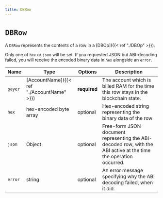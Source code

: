 ```yaml
---
title: DBRow
---
```


# `DBRow`

A `DBRow` represents the contents of a row in a [DBOp]({{< ref "./DBOp" >}}).

Only one of `hex` or `json` will be set. If you requested JSON but
ABI-decoding failed, you will receive the encoded binary data in
`hex` alongside an `error`.

Name | Type | Options | Description
-----|------|---------|------------
`payer` | [AccountName]({{< ref "./AccountName" >}}) | **required** | The account which is billed RAM for the time this row stays in the blockchain state.
`hex` | hex-encoded byte array | optional | Hex-encoded string representing the binary data of the row
`json` | Object | optional | Free-form JSON document representing the ABI-decoded row, with the ABI active at the time the operation occurred.
`error` | string | optional | An error message specifying why the ABI decoding failed, when it did.
